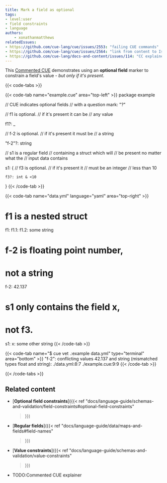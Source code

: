 ```yaml
---
title: Mark a field as optional
tags:
- level:user
- field constraints
- language
authors:
    - xonathanmatthews
relatedIssues:
- https://github.com/cue-lang/cue/issues/2553: "failing CUE commands"
- https://github.com/cue-lang/cue/issues/2564: "link from content to Issue"
- https://github.com/cue-lang/docs-and-content/issues/114: "CC explainer"
---
```


This [Commented CUE](TODO:CC-explainer) demonstrates using an **optional
field** marker to constrain a field's value - *but only if it's present*.

{{< code-tabs >}}

{{< code-tab name="example.cue" area="top-left" >}}
package example

// CUE indicates optional fields
// with a question mark: "?"

// f1 is optional.
// if it's present it can be
// any value

f1?: _

// f-2 is optional.
// if it's present it must be
// a string

"f-2"?: string

// s1 is a regular field
// containing a struct which will
// be present no matter what the
// input data contains

s1: {
	// f3 is optional.
	// if it's present it
	// must be an integer
	// less than 10

	f3?: int & <10
}
{{< /code-tab >}}

{{< code-tab name="data.yml" language="yaml" area="top-right" >}}
# f1 is a nested struct
f1: 
  f1.1:
    f1.2: some string

# f-2 is floating point number,
# not a string
f-2: 42.137

# s1 only contains the field x,
# not f3.
s1:
  x: some other string
{{< /code-tab >}}

{{< code-tab name="$ cue vet .:example data.yml" type="terminal" area="bottom" >}}
"f-2": conflicting values 42.137 and string (mismatched types float and string):
    ./data.yml:8:7
    ./example.cue:9:9
{{< /code-tab >}}

{{< /code-tabs >}}

## Related content

- [**Optional field constraints**]({{< ref
    "docs/language-guide/schemas-and-validation/field-constraints#optional-field-constraints"
  >}})
- [**Regular fields**]({{< ref
    "docs/language-guide/data/maps-and-fields#field-names"
  >}})
- [**Value constraints**]({{< ref
    "docs/language-guide/schemas-and-validation/value-constraints"
  >}})
- TODO:Commented CUE explainer
